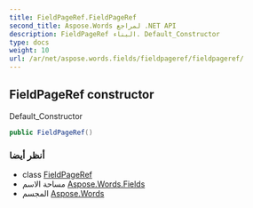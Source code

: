 ```yaml
---
title: FieldPageRef.FieldPageRef
second_title: Aspose.Words لمراجع .NET API
description: FieldPageRef البناء. Default_Constructor
type: docs
weight: 10
url: /ar/net/aspose.words.fields/fieldpageref/fieldpageref/
---
```

## FieldPageRef constructor

Default_Constructor

```csharp
public FieldPageRef()
```

### أنظر أيضا

* class [FieldPageRef](../)
* مساحة الاسم [Aspose.Words.Fields](../../fieldpageref/)
* المجسم [Aspose.Words](../../../)


